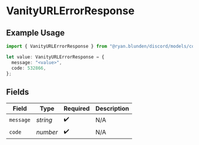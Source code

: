 # VanityURLErrorResponse

## Example Usage

```typescript
import { VanityURLErrorResponse } from "@ryan.blunden/discord/models/components";

let value: VanityURLErrorResponse = {
  message: "<value>",
  code: 532866,
};
```

## Fields

| Field              | Type               | Required           | Description        |
| ------------------ | ------------------ | ------------------ | ------------------ |
| `message`          | *string*           | :heavy_check_mark: | N/A                |
| `code`             | *number*           | :heavy_check_mark: | N/A                |